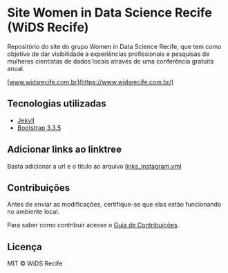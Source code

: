 # Site Women in Data Science Recife (WiDS Recife)

Repositório do site do grupo Women in Data Science Recife, que tem como objetivo de dar visibilidade a experiências profissionais e pesquisas de mulheres cientistas de dados locais através de uma conferência gratuita anual.

[www.widsrecife.com.br](https://www.widsrecife.com.br/)


## Tecnologias utilizadas

* [Jekyll](https://jekyllrb.com)
* [Bootstrap 3.3.5](https://getbootstrap.com/)

## Adicionar links ao linktree
Basta adicionar a url e o titulo ao arquivo [links_instagram.yml](_data/links_instagram.yml)

## Contribuições
Antes de enviar as modificações, certifique-se que elas estão funcionando no ambiente local.

Para saber como contribuir acesse o [Guia de Contribuições](https://github.com/widsrecife/site-jekyll/blob/master/CONTRIBUTING.md).


## Licença
MIT © WiDS Recife
